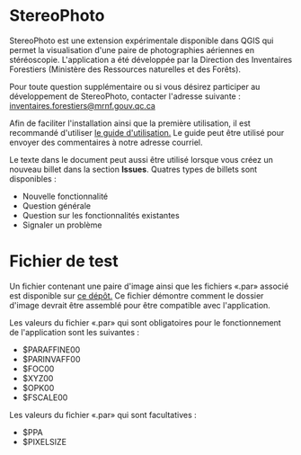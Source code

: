 # StereoPhoto
StereoPhoto est une extension expérimentale disponible dans QGIS qui permet la visualisation d'une paire de photographies aériennes en stéréoscopie.
L'application a été développée par la Direction des Inventaires Forestiers (Ministère des Ressources naturelles et des Forêts).

Pour toute question supplémentaire ou si vous désirez participer au développement de StereoPhoto, contacter l'adresse suivante : inventaires.forestiers@mrnf.gouv.qc.ca 

Afin de faciliter l'installation ainsi que la première utilisation, il est recommandé d'utiliser [le guide d'utilisation.](guideUtilisationStereoPhoto_v0_1_3.pdf) Le guide peut être utilisé pour envoyer des commentaires à notre adresse courriel. 

Le texte dans le document peut aussi être utilisé lorsque vous créez un nouveau billet dans la section **Issues**. Quatres types de billets sont disponibles : 

- Nouvelle fonctionnalité
- Question générale
- Question sur les fonctionnalités existantes
- Signaler un problème

# Fichier de test

Un fichier contenant une paire d'image ainsi que les fichiers «.par» associé est disponible sur [ce dépôt.](fichierTest/) Ce fichier démontre comment le dossier d'image devrait être assemblé pour être compatible avec l'application. 

Les valeurs du fichier «.par» qui sont obligatoires pour le fonctionnement de l'application sont les suivantes : 

- $PARAFFINE00
- $PARINVAFF00 
- $FOC00 
- $XYZ00
- $OPK00
- $FSCALE00

Les valeurs du fichier «.par» qui sont facultatives : 

- $PPA
- $PIXELSIZE